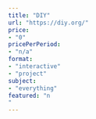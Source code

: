 ```yaml
---
title: "DIY"
url: "https://diy.org/"
price: 
- "0"
pricePerPeriod: 
- "n/a"
format: 
- "interactive"
- "project"
subject: 
- "everything"
featured: "n"
---
```

